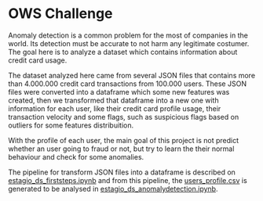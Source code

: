 # OWS Challenge

Anomaly detection is a common problem for the most of companies in the world. Its detection must be accurate to not harm any legitimate costumer. The goal here is to analyze a dataset which contains information about credit card usage.

The dataset analyzed here came from several JSON files that contains more than 4.000.000 credit card transactions from 100.000 users. These JSON files were converted into a dataframe which some new features was created, then we transformed that dataframe into a new one with information for each user, like their credit card profile usage, their transaction velocity and some flags, such as suspicious flags based on outliers for some features distribuition.

With the profile of each user, the main goal of this project is not predict whether an user going to fraud or not, but try to learn the their normal behaviour and check for some anomalies.

The pipeline for transform JSON files into a dataframe is described on [estagio_ds_firststeps.ipynb](../main/estagio_ds_firststeps.ipynb) and from this pipeline, the [users_profile.csv](../main/users_profile.csv) is generated to be analysed in [estagio_ds_anomalydetection.ipynb](../main/estagio_ds_anomalydetection.ipynb).
